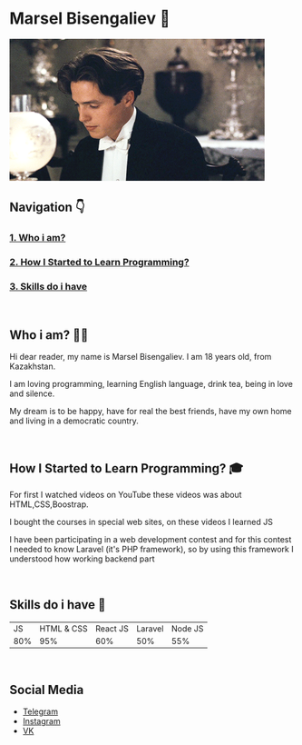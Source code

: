 # Marsel Bisengaliev 🤵

<img src="assets/maurice.webp" width="450" height="250" />

<br/>

## Navigation 👇

<h3><a href="#who-i-am">1. Who i am?</a></h3>
<h3><a href="#how-i-started-to-learn-programming">2. How I Started to Learn Programming?</a></h3>
<h3><a href="#skills-do-i-have">3. Skills do i have</a></h3>

<br/>

## Who i am? 🧛‍♀️

<p>Hi dear reader, my name is Marsel Bisengaliev. I am 18 years old, from Kazakhstan.</p>
<p>I am loving programming, learning English language, drink tea, being in love and silence.</p>
<p>My dream is to be happy, have for real the best friends, have my own home and living in a democratic country.</p>

<br/>

## How I Started to Learn Programming? 🎓

<p>For first I watched videos on YouTube these videos was about HTML,CSS,Boostrap.</p>
<p>I bought the courses in special web sites, on these videos I learned JS</p>
<p>I have been participating in a web development contest and for this contest I needed to know Laravel (it's PHP framework), so by using this framework I understood how working backend part </p>

<br/>

## Skills do i have 💼

<table style="width:100%">
  <tr>
    <td>JS</td>
    <td>HTML & CSS</td>
    <td>React JS</td>
    <td>Laravel</td>
    <td>Node JS</td>
  </tr>
  <tr>
    <td>80%</td>
    <td>95%</td>
    <td>60%</td>
    <td>50%</td>
    <td>55%</td>
  </tr>
</table>

<br/>

## Social Media

<ul>
    <li><a href="https://t.me/marsel_bisengaliev">Telegram</a></li>
    <li><a href="https://www.instagram.com/marsel_bisengaliev/">Instagram</a></li>
    <li><a href="https://vk.com/marsel_bisengaliev">VK</a></li>
</ul>
